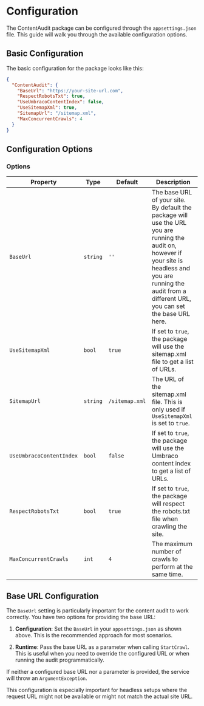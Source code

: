 # Configuration

The ContentAudit package can be configured through the `appsettings.json` file. This guide will walk you through the available configuration options.

## Basic Configuration

The basic configuration for the package looks like this:

```json
{
  "ContentAudit": {
    "BaseUrl": "https://your-site-url.com",
    "RespectRobotsTxt": true,
    "UseUmbracoContentIndex": false,
    "UseSitemapXml": true,
    "SitemapUrl": "/sitemap.xml",
    "MaxConcurrentCrawls": 4
  }
}
```

## Configuration Options
### Options
| Property | Type | Default | Description |
| -------- | ---- | ------- | ----------- |
| `BaseUrl` | `string` | `''` | The base URL of your site. By default the package will use the URL you are running the audit on, however if your site is headless and you are running the audit from a different URL, you can set the base URL here. |
| `UseSitemapXml` | `bool` | `true` | If set to `true`, the package will use the sitemap.xml file to get a list of URLs. |
| `SitemapUrl` | `string` | `/sitemap.xml` | The URL of the sitemap.xml file. This is only used if `UseSitemapXml` is set to `true`. |
| `UseUmbracoContentIndex` | `bool` | `false` | If set to `true`, the package will use the Umbraco content index to get a list of URLs. |
| `RespectRobotsTxt` | `bool` | `true` | If set to `true`, the package will respect the robots.txt file when crawling the site. |
| `MaxConcurrentCrawls` | `int` | `4` | The maximum number of crawls to perform at the same time. |

## Base URL Configuration

The `BaseUrl` setting is particularly important for the content audit to work correctly. You have two options for providing the base URL:

1. **Configuration**: Set the `BaseUrl` in your `appsettings.json` as shown above. This is the recommended approach for most scenarios.

2. **Runtime**: Pass the base URL as a parameter when calling `StartCrawl`. This is useful when you need to override the configured URL or when running the audit programmatically.

If neither a configured base URL nor a parameter is provided, the service will throw an `ArgumentException`.

This configuration is especially important for headless setups where the request URL might not be available or might not match the actual site URL.